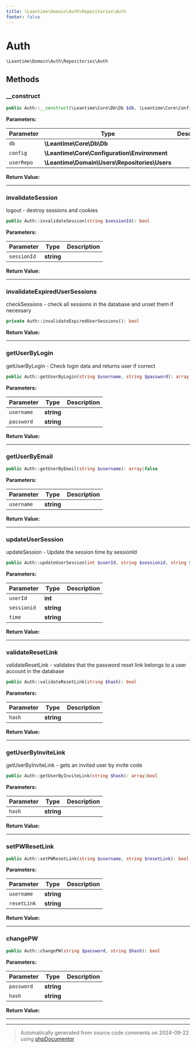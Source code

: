 ```yaml
---
title: \Leantime\Domain\Auth\Repositories\Auth
footer: false
---
```


# Auth




`\Leantime\Domain\Auth\Repositories\Auth`




## Methods

### __construct



```php
public Auth::__construct(\Leantime\Core\Db\Db $db, \Leantime\Core\Configuration\Environment $config, \Leantime\Domain\Users\Repositories\Users $userRepo): mixed
```








**Parameters:**

| Parameter | Type | Description |
|-----------|------|-------------|
| `db` | **\Leantime\Core\Db\Db** |  |
| `config` | **\Leantime\Core\Configuration\Environment** |  |
| `userRepo` | **\Leantime\Domain\Users\Repositories\Users** |  |


**Return Value:**





---
### invalidateSession

logout - destroy sessions and cookies

```php
public Auth::invalidateSession(string $sessionId): bool
```








**Parameters:**

| Parameter | Type | Description |
|-----------|------|-------------|
| `sessionId` | **string** |  |


**Return Value:**





---
### invalidateExpiredUserSessions

checkSessions - check all sessions in the database and unset them if necessary

```php
private Auth::invalidateExpiredUserSessions(): bool
```









**Return Value:**





---
### getUserByLogin

getUserByLogin - Check login data and returns user if correct

```php
public Auth::getUserByLogin(string $username, string $password): array|false
```








**Parameters:**

| Parameter | Type | Description |
|-----------|------|-------------|
| `username` | **string** |  |
| `password` | **string** |  |


**Return Value:**





---
### getUserByEmail



```php
public Auth::getUserByEmail(string $username): array|false
```








**Parameters:**

| Parameter | Type | Description |
|-----------|------|-------------|
| `username` | **string** |  |


**Return Value:**





---
### updateUserSession

updateSession - Update the session time by sessionId

```php
public Auth::updateUserSession(int $userId, string $sessionid, string $time): bool
```








**Parameters:**

| Parameter | Type | Description |
|-----------|------|-------------|
| `userId` | **int** |  |
| `sessionid` | **string** |  |
| `time` | **string** |  |


**Return Value:**





---
### validateResetLink

validateResetLink - validates that the password reset link belongs to a user account in the database

```php
public Auth::validateResetLink(string $hash): bool
```








**Parameters:**

| Parameter | Type | Description |
|-----------|------|-------------|
| `hash` | **string** |  |


**Return Value:**





---
### getUserByInviteLink

getUserByInviteLink - gets an invited user by invite code

```php
public Auth::getUserByInviteLink(string $hash): array|bool
```








**Parameters:**

| Parameter | Type | Description |
|-----------|------|-------------|
| `hash` | **string** |  |


**Return Value:**





---
### setPWResetLink



```php
public Auth::setPWResetLink(string $username, string $resetLink): bool
```








**Parameters:**

| Parameter | Type | Description |
|-----------|------|-------------|
| `username` | **string** |  |
| `resetLink` | **string** |  |


**Return Value:**





---
### changePW



```php
public Auth::changePW(string $password, string $hash): bool
```








**Parameters:**

| Parameter | Type | Description |
|-----------|------|-------------|
| `password` | **string** |  |
| `hash` | **string** |  |


**Return Value:**





---


---
> Automatically generated from source code comments on 2024-09-22 using [phpDocumentor](http://www.phpdoc.org/)
